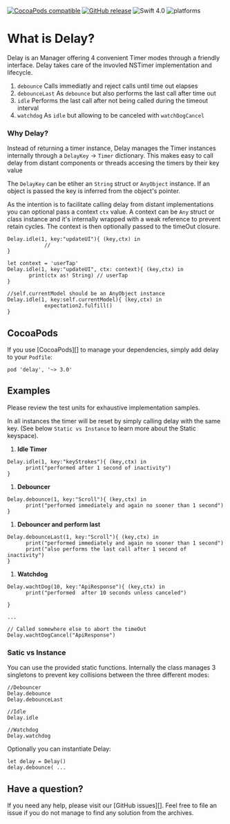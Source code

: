 [![CocoaPods compatible](https://img.shields.io/cocoapods/v/delay.svg)](#cocoapods) 
[![GitHub release](https://img.shields.io/github/release/eonfluxor/delay.svg)](https://github.com/eonfluxor/delay/releases) 
![Swift 4.0](https://img.shields.io/badge/Swift-4.0-orange.svg) 
![platforms](https://img.shields.io/badge/platform-iOS%20%7C%20macOS%20%7C%20tvOS%20%7C%20watchOS%20%7C%20Linux-lightgrey.svg)

# What is Delay?
Delay is an Manager offering 4 convenient Timer modes through a friendly interface. Delay takes care of the invovled NSTimer implementation and lifecycle. 

1. `debounce` Calls immediatly and reject calls until time out elapses
1. `debounceLast` As `debounce` but also performs the last call after time out
1. `idle` Performs the last call after not being called during the timeout interval
1. `watchdog` As `idle` but allowing to be canceled with `watchDogCancel`

### Why Delay?

Instead of returning a timer instance, Delay manages the Timer instances internally through a `DelayKey` -> `Timer` dictionary. This makes easy to call delay from distant components or threads accesing the timers by their key value 

The `DelayKey` can be etiher an `String` struct or `AnyObject` instance.  If an object is passed the key is inferred from the object's pointer.

As the intention is to facilitate calling delay from distant implementations you can optional pass a context `ctx` value. A context can be `Any` struct or class instance and it's internally wrapped with a weak reference to prevent retain cycles. The context is then optionally passed to the timeOut closure.


```
Delay.idle(1, key:"updateUI"){ (key,ctx) in
            //
}
```

```
let context = 'userTap'
Delay.idle(1, key:"updateUI", ctx: context){ (key,ctx) in
       print(ctx as! String) // userTap
}
```

```
//self.currentModel should be an AnyObject instance
Delay.idle(1, key:self.currentModel){ (key,ctx) in
            expectation2.fulfill()
}
```

## CocoaPods

If you use [CocoaPods][] to manage your dependencies, simply add
delay to your `Podfile`:

```
pod 'delay', '~> 3.0'
```
   
## Examples

Please review the test units for exhaustive implementation samples.

In all instances the timer will be reset by simply calling delay with the same key. (See below `Static vs Instance` to learn more about the Static keyspace).

1. **Idle Timer**
    
```
Delay.idle(1, key:"keyStrokes"){ (key,ctx) in
      print("performed after 1 second of inactivity")
}
```
   
1. **Debouncer**

```
Delay.debounce(1, key:"Scroll"){ (key,ctx) in
      print("performed immediately and again no sooner than 1 second")
}
```

1. **Debouncer and perform last**

```
Delay.debounceLast(1, key:"Scroll"){ (key,ctx) in
      print("performed immediately and again no sooner than 1 second")
      print("also performs the last call after 1 second of inactivity")
}
```

1. **Watchdog**

```
Delay.wachtDog(10, key:"ApiResponse"){ (key,ctx) in
      print("performed  after 10 seconds unless canceled")

}

...

// Called somewhere else to abort the timeOut
Delay.wachtDogCancel("ApiResponse")

```

### Satic vs Instance

You can use the provided static functions. Internally the class manages 3 singletons to prevent key collisions between the three different modes:

```
//Debouncer
Delay.debounce
Delay.debounceLast

//Idle
Delay.idle

//Watchdog
Delay.watchdog
```

Optionally you can instantiate Delay:

```
let delay = Delay()
delay.debounce( ...
```

## Have a question?
If you need any help, please visit our [GitHub issues][]. Feel free to file an issue if you do not manage to find any solution from the archives.
